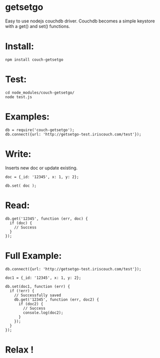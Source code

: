 getsetgo
========

Easy to use nodejs couchdb driver.
Couchdb becomes a simple keystore with a get() and set() functions.

Install:
=======
```
npm install couch-getsetgo
```

Test:
======
```
cd node_modules/couch-getsetgo/
node test.js
```

Examples:
=========
```
db = require('couch-getsetgo');
db.connect({url: 'http://getsetgo-test.iriscouch.com/test'});
```

Write:
=========
Inserts new doc or update existing.
```
doc = {_id: '12345', x: 1, y: 2};

db.set( doc );
```

Read:
=========
```
db.get('12345', function (err, doc) {
  if (doc) {
    // Success
  }
});
```

Full Example:
=========
```
db.connect({url: 'http://getsetgo-test.iriscouch.com/test'});

doc1 = {_id: '12345', x: 1, y: 2};

db.set(doc1, function (err) {
  if (!err) {
    // Successfully saved
    db.get('12345', function (err, doc2) {
      if (doc2) {
        // Success
        console.log(doc2);
      }
    });
  }
});
```

Relax !
=====